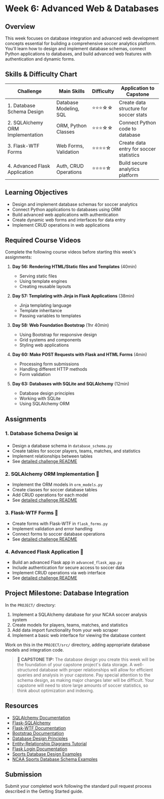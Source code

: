 # Week 6: Advanced Web & Databases

## Overview
This week focuses on database integration and advanced web development concepts essential for building a comprehensive soccer analytics platform. You'll learn how to design and implement database schemas, connect Python applications to databases, and build advanced web features with authentication and dynamic forms.

## Skills & Difficulty Chart

| Challenge | Main Skills | Difficulty | Application to Capstone |
|-----------|-------------|------------|-------------------------|
| 1. Database Schema Design | Database Modeling, SQL | ⭐⭐⭐☆☆ | Create data structure for soccer stats |
| 2. SQLAlchemy ORM Implementation | ORM, Python Classes | ⭐⭐⭐☆☆ | Connect Python code to database |
| 3. Flask-WTF Forms | Web Forms, Validation | ⭐⭐⭐⭐☆ | Create data entry for soccer statistics |
| 4. Advanced Flask Application | Auth, CRUD Operations | ⭐⭐⭐⭐☆ | Build secure analytics platform |

## Learning Objectives
- Design and implement database schemas for soccer analytics
- Connect Python applications to databases using ORM
- Build advanced web applications with authentication
- Create dynamic web forms and interfaces for data entry
- Implement CRUD operations in web applications

## Required Course Videos
Complete the following course videos before starting this week's assignments:

1. **Day 56: Rendering HTML/Static files and Templates** (40min)
   - Serving static files
   - Using template engines
   - Creating reusable layouts

2. **Day 57: Templating with Jinja in Flask Applications** (38min)
   - Jinja templating language
   - Template inheritance
   - Passing variables to templates

3. **Day 58: Web Foundation Bootstrap** (1hr 40min)
   - Using Bootstrap for responsive design
   - Grid systems and components
   - Styling web applications

4. **Day 60: Make POST Requests with Flask and HTML Forms** (4min)
   - Processing form submissions
   - Handling different HTTP methods
   - Form validation

5. **Day 63: Databases with SQLite and SQLAlchemy** (12min)
   - Database design principles
   - Working with SQLite
   - Using SQLAlchemy ORM

## Assignments

### 1. Database Schema Design 📊
- Design a database schema in `database_schema.py`
- Create tables for soccer players, teams, matches, and statistics
- Implement relationships between tables
- See [detailed challenge README](challenges/database_schema_README.md)

### 2. SQLAlchemy ORM Implementation 🔄
- Implement the ORM models in `orm_models.py`
- Create classes for soccer database tables
- Add CRUD operations for each model
- See [detailed challenge README](challenges/orm_models_README.md)

### 3. Flask-WTF Forms 📝
- Create forms with Flask-WTF in `flask_forms.py`
- Implement validation and error handling
- Connect forms to soccer database operations
- See [detailed challenge README](challenges/flask_forms_README.md)

### 4. Advanced Flask Application 🔐
- Build an advanced Flask app in `advanced_flask_app.py`
- Include authentication for secure access to soccer data
- Implement CRUD operations via web interface
- See [detailed challenge README](challenges/advanced_flask_app_README.md)

## Project Milestone: Database Integration

In the `PROJECT/` directory:
1. Implement a SQLAlchemy database for your NCAA soccer analysis system
2. Create models for players, teams, matches, and statistics
3. Add data import functionality from your web scraper
4. Implement a basic web interface for viewing the database content

Work on this in the `PROJECT/src/` directory, adding appropriate database models and integration code.

> **🌟 CAPSTONE TIP:** The database design you create this week will be the foundation of your capstone project's data storage. A well-structured database with proper relationships will allow for efficient queries and analysis in your capstone. Pay special attention to the schema design, as making major changes later will be difficult. Your capstone will need to store large amounts of soccer statistics, so think about optimization and indexing.

## Resources
- [SQLAlchemy Documentation](https://docs.sqlalchemy.org/en/14/)
- [Flask-SQLAlchemy](https://flask-sqlalchemy.palletsprojects.com/)
- [Flask-WTF Documentation](https://flask-wtf.readthedocs.io/)
- [Bootstrap Documentation](https://getbootstrap.com/docs/)
- [Database Design Principles](https://www.sqlshack.com/database-design-principles/)
- [Entity-Relationship Diagrams Tutorial](https://www.lucidchart.com/pages/er-diagrams)
- [Flask Login Documentation](https://flask-login.readthedocs.io/en/latest/)
- [Sports Database Design Examples](https://www.vertabelo.com/blog/a-sports-data-model/)
- [NCAA Sports Database Schema Examples](https://data.world/sports/ncaa-football-statistics)

## Submission
Submit your completed work following the standard pull request process described in the Getting Started guide.